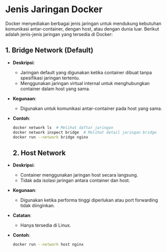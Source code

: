 # Jenis Jaringan Docker

Docker menyediakan berbagai jenis jaringan untuk mendukung kebutuhan komunikasi antar-container, dengan host, atau dengan dunia luar. Berikut adalah jenis-jenis jaringan yang tersedia di Docker:

## 1. **Bridge Network** (Default)
- **Deskripsi**:
  - Jaringan default yang digunakan ketika container dibuat tanpa spesifikasi jaringan tertentu.
  - Menggunakan jaringan virtual internal untuk menghubungkan container dalam host yang sama.
- **Kegunaan**:
  - Digunakan untuk komunikasi antar-container pada host yang sama.
- **Contoh**:
  ```bash
  docker network ls  # Melihat daftar jaringan
  docker network inspect bridge  # Melihat detail jaringan bridge
  docker run --network bridge nginx
  ```

  ## 2. **Host Network**
- **Deskripsi**:
  - Container menggunakan jaringan host secara langsung.
  - Tidak ada isolasi jaringan antara container dan host.
- **Kegunaan**:
  - Digunakan ketika performa tinggi diperlukan atau port forwarding tidak diinginkan.
- **Catatan**:
  - Hanya tersedia di Linux.
- **Contoh**:
  ```bash
  docker run --network host nginx
  ``` 
  